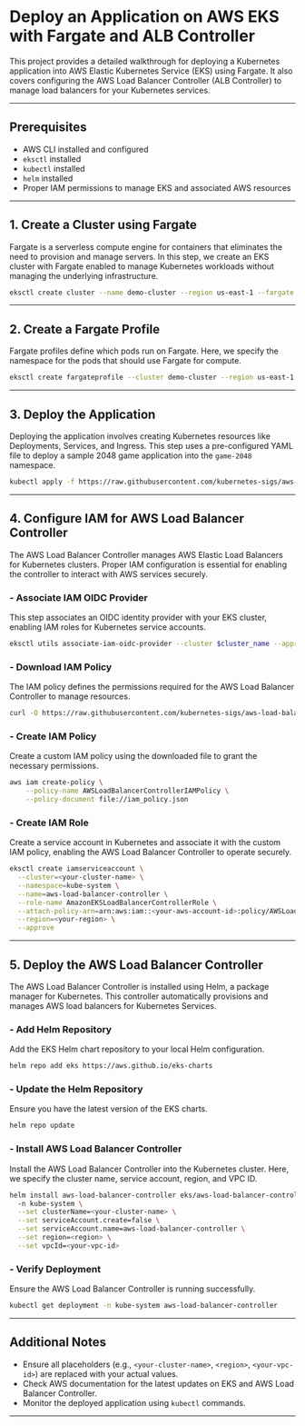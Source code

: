 # Deploy an Application on AWS EKS with Fargate and ALB Controller

This project provides a detailed walkthrough for deploying a Kubernetes application into AWS Elastic Kubernetes Service (EKS) using Fargate. It also covers configuring the AWS Load Balancer Controller (ALB Controller) to manage load balancers for your Kubernetes services.

---

## Prerequisites
- AWS CLI installed and configured
- `eksctl` installed
- `kubectl` installed
- `helm` installed
- Proper IAM permissions to manage EKS and associated AWS resources

---

## 1. Create a Cluster using Fargate

Fargate is a serverless compute engine for containers that eliminates the need to provision and manage servers. In this step, we create an EKS cluster with Fargate enabled to manage Kubernetes workloads without managing the underlying infrastructure.

```bash
eksctl create cluster --name demo-cluster --region us-east-1 --fargate
```

---

## 2. Create a Fargate Profile

Fargate profiles define which pods run on Fargate. Here, we specify the namespace for the pods that should use Fargate for compute.

```bash
eksctl create fargateprofile --cluster demo-cluster --region us-east-1 --name alb-sample-app --namespace game-2048
```

---

## 3. Deploy the Application

Deploying the application involves creating Kubernetes resources like Deployments, Services, and Ingress. This step uses a pre-configured YAML file to deploy a sample 2048 game application into the `game-2048` namespace.

```bash
kubectl apply -f https://raw.githubusercontent.com/kubernetes-sigs/aws-load-balancer-controller/v2.5.4/docs/examples/2048/2048_full.yaml
```

---

## 4. Configure IAM for AWS Load Balancer Controller

The AWS Load Balancer Controller manages AWS Elastic Load Balancers for Kubernetes clusters. Proper IAM configuration is essential for enabling the controller to interact with AWS services securely.

### - Associate IAM OIDC Provider

This step associates an OIDC identity provider with your EKS cluster, enabling IAM roles for Kubernetes service accounts.

```bash
eksctl utils associate-iam-oidc-provider --cluster $cluster_name --approve
```

### - Download IAM Policy

The IAM policy defines the permissions required for the AWS Load Balancer Controller to manage resources.

```bash
curl -O https://raw.githubusercontent.com/kubernetes-sigs/aws-load-balancer-controller/v2.5.4/docs/install/iam_policy.json
```

### - Create IAM Policy

Create a custom IAM policy using the downloaded file to grant the necessary permissions.

```bash
aws iam create-policy \
    --policy-name AWSLoadBalancerControllerIAMPolicy \
    --policy-document file://iam_policy.json
```

### - Create IAM Role

Create a service account in Kubernetes and associate it with the custom IAM policy, enabling the AWS Load Balancer Controller to operate securely.

```bash
eksctl create iamserviceaccount \
  --cluster=<your-cluster-name> \
  --namespace=kube-system \
  --name=aws-load-balancer-controller \
  --role-name AmazonEKSLoadBalancerControllerRole \
  --attach-policy-arn=arn:aws:iam::<your-aws-account-id>:policy/AWSLoadBalancerControllerIAMPolicy \
  --region=<your-region> \
  --approve
```

---

## 5. Deploy the AWS Load Balancer Controller

The AWS Load Balancer Controller is installed using Helm, a package manager for Kubernetes. This controller automatically provisions and manages AWS load balancers for Kubernetes Services.

### - Add Helm Repository

Add the EKS Helm chart repository to your local Helm configuration.

```bash
helm repo add eks https://aws.github.io/eks-charts
```

### - Update the Helm Repository

Ensure you have the latest version of the EKS charts.

```bash
helm repo update
```

### - Install AWS Load Balancer Controller

Install the AWS Load Balancer Controller into the Kubernetes cluster. Here, we specify the cluster name, service account, region, and VPC ID.

```bash
helm install aws-load-balancer-controller eks/aws-load-balancer-controller \            
  -n kube-system \
  --set clusterName=<your-cluster-name> \
  --set serviceAccount.create=false \
  --set serviceAccount.name=aws-load-balancer-controller \
  --set region=<region> \
  --set vpcId=<your-vpc-id>
```

### - Verify Deployment

Ensure the AWS Load Balancer Controller is running successfully.

```bash
kubectl get deployment -n kube-system aws-load-balancer-controller
```

---

## Additional Notes
- Ensure all placeholders (e.g., `<your-cluster-name>`, `<region>`, `<your-vpc-id>`) are replaced with your actual values.
- Check AWS documentation for the latest updates on EKS and AWS Load Balancer Controller.
- Monitor the deployed application using `kubectl` commands.

---
